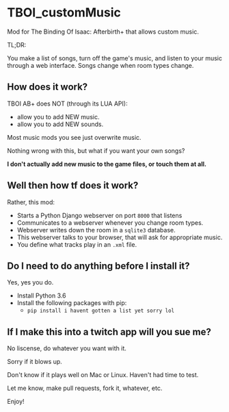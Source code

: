 # TBOI_customMusic

Mod for The Binding Of Isaac: Afterbirth+ that allows custom music.

TL;DR:

You make a list of songs,
turn off the game's music,
and listen to your music through a web interface.
Songs change when room types change.

## How does it work?

 TBOI AB+ does NOT (through its LUA API):
 - allow you to add NEW music.
 - allow you to add NEW sounds.
 
Most music mods you see just overwrite music.

Nothing wrong with this, but what if you want your own songs? 

**I don't actually add new music to the game files, or touch them at all.**


## Well then how tf does it work?

Rather, this mod:
- Starts a Python Django webserver on port `8000` that listens
- Communicates to a webserver whenever you change room types.
- Webserver writes down the room in a `sqlite3` database.
- This webserver talks to your browser, that will ask for appropriate music.
- You define what tracks play in an `.xml` file.


## Do I need to do anything before I install it?

Yes, yes you do.

- Install Python 3.6
- Install the following packages with pip:
    - `pip install i havent gotten a list yet sorry lol`


## If I make this into a twitch app will you sue me?

No liscense, do whatever you want with it.

Sorry if it blows up.

Don't know if it plays well on Mac or Linux. Haven't had time to test.

Let me know, make pull requests, fork it, whatever, etc.

Enjoy!
